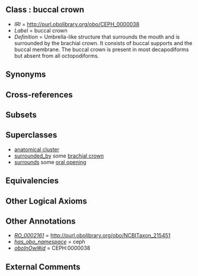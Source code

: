 
## Class : buccal crown

 * *IRI* = http://purl.obolibrary.org/obo/CEPH_0000038
 * *Label* = buccal crown
 * *Definition* = Umbrella-like structure that surrounds the mouth and is surrounded by the brachial crown. It consists of buccal supports and the buccal membrane. The buccal crown is present in most decapodiforms but absent from all octopodiforms.

## Synonyms


## Cross-references


## Subsets


## Superclasses

 * [anatomical cluster](../../UBERON/77/UBERON_0000477.md)
 * [surrounded_by](../../ceph#surrounded/by/ceph#surrounded_by.md) some [brachial crown](../../CEPH/29/CEPH_0000029.md)
 * [surrounds](../../ds/ceph#surrounds.md) some [oral opening](../../UBERON/66/UBERON_0000166.md)

## Equivalencies


## Other Logical Axioms


## Other Annotations

 * *[RO_0002161](../../RO/61/RO_0002161.md)* = http://purl.obolibrary.org/obo/NCBITaxon_215451
 * *[has_obo_namespace](../../ce/oboInOwl#hasOBONamespace.md)* = ceph
 * *[oboInOwl#id](../../id/oboInOwl#id.md)* = CEPH:0000038

## External Comments

